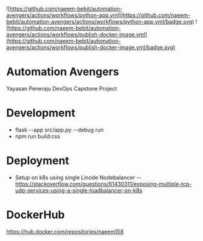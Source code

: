 ![https://github.com/naeem-bebit/automation-avengers/actions/workflows/python-app.yml](https://github.com/naeem-bebit/automation-avengers/actions/workflows/python-app.yml/badge.svg)
![https://github.com/naeem-bebit/automation-avengers/actions/workflows/publish-docker-image.yml](https://github.com/naeem-bebit/automation-avengers/actions/workflows/publish-docker-image.yml/badge.svg)
# Automation Avengers
Yayasan Peneraju DevOps Capstone Project

# Development
- flask --app src/app.py --debug run
- npm run build:css

# Deployment
- Setup on k8s using single Linode Nodebalancer
-- https://stackoverflow.com/questions/61430311/exposing-multiple-tcp-udp-services-using-a-single-loadbalancer-on-k8s

# DockerHub
https://hub.docker.com/repositories/naeem158
